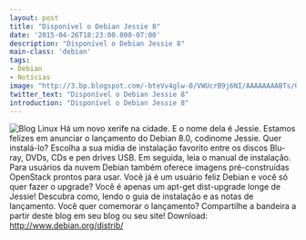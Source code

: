 ```yaml
---
layout: post
title: "Disponível o Debian Jessie 8"
date: '2015-04-26T18:23:00.000-07:00'
description: "Disponível o Debian Jessie 8"
main-class: 'debian'
tags:
- Debian
- Notícias
image: "http://3.bp.blogspot.com/-bteVv4glw-0/VWUcrB9j6NI/AAAAAAAABTs/OY7z2PiKFlo/s72-c/lines_release_image_bits.png"
twitter_text: "Disponível o Debian Jessie 8"
introduction: "Disponível o Debian Jessie 8"
---
```

![Blog Linux](http://3.bp.blogspot.com/-bteVv4glw-0/VWUcrB9j6NI/AAAAAAAABTs/OY7z2PiKFlo/s320/lines_release_image_bits.png "Blog Linux")
Há um novo xerife na cidade. E o nome dela é Jessie. Estamos felizes em anunciar o lançamento do Debian 8.0, codinome Jessie.
Quer instalá-lo? Escolha a sua mídia de instalação favorito entre os  discos Blu-ray, DVDs, CDs e pen drives USB. Em seguida, leia o manual de  instalação. Para usuários da nuvem Debian também oferece imagens  pré-construídas OpenStack prontos para usar.
Você já é um usuário feliz Debian e você só quer fazer o upgrade?  Você é apenas um apt-get dist-upgrade longe de Jessie! Descubra como,  lendo o guia de instalação e as notas de lançamento.
Você quer comemorar o lançamento? Compartilhe a bandeira a partir deste blog em seu blog ou seu site!
Download: http://www.debian.org/distrib/

